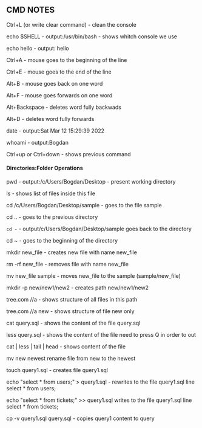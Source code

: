 ## CMD NOTES

Ctrl+L (or write clear command) - clean the console

echo $SHELL - output:/usr/bin/bash - shows whitch console we use

echo hello - output: hello

Ctrl+A - mouse goes to the beginning of the line

Ctrl+E - mouse goes to the end of the line

Alt+B - mouse goes back on one word

Alt+F - mouse goes forwards on one word

Alt+Backspace - deletes word fully backwads

Alt+D - deletes word fully forwards

date - output:Sat Mar 12 15:29:39     2022

whoami - output:Bogdan 

Ctrl+up or Ctrl+down - shows previous command

#### Directories:Folder Operations

pwd - output:/c/Users/Bogdan/Desktop - present working directory

ls - shows list of files inside this file

cd /c/Users/Bogdan/Desktop/sample - goes to the file sample

cd .. - goes to the previous directory

```cd -``` - output/c/Users/Bogdan/Desktop/sample goes back to the directory

cd ~ - goes to the beginning of the directory

mkdir new_file - creates new file with name new_file

rm -rf new_file - removes file with name new_file

mv new_file sample - moves new_file to the sample (sample/new_file)

mkdir -p new/new1/new2 - creates path new/new1/new2 

tree.com //a - shows structure of all files in this path
 
tree.com //a new - shows structure of file new only
 
cat query.sql - shows the content of the file query.sql

less query.sql - shows the content of the file need to press Q in order to out

cat | less | tail | head - shows content of the file

mv new newest rename file from new to the newest

touch query1.sql - creates file query1.sql

echo "select * from users;" > query1.sql - rewrites to the file query1.sql line select * from users;

echo "select * from tickets;" >> query1.sql writes to the file query1.sql line select * from tickets;


cp -v query1.sql query.sql - copies query1 content to query

